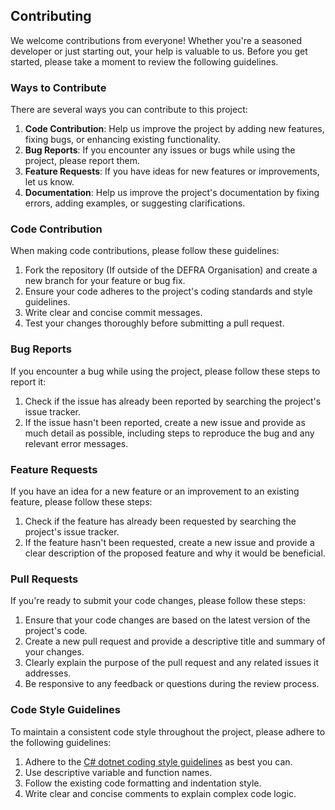 ## Contributing

We welcome contributions from everyone! Whether you're a seasoned developer or just starting out, your help is valuable to us. Before you get started, please take a moment to review the following guidelines.

### Ways to Contribute

There are several ways you can contribute to this project:

1. **Code Contribution**: Help us improve the project by adding new features, fixing bugs, or enhancing existing functionality.
2. **Bug Reports**: If you encounter any issues or bugs while using the project, please report them.
3. **Feature Requests**: If you have ideas for new features or improvements, let us know.
4. **Documentation**: Help us improve the project's documentation by fixing errors, adding examples, or suggesting clarifications.

### Code Contribution

When making code contributions, please follow these guidelines:

1. Fork the repository (If outside of the DEFRA Organisation) and create a new branch for your feature or bug fix.
2. Ensure your code adheres to the project's coding standards and style guidelines.
3. Write clear and concise commit messages.
4. Test your changes thoroughly before submitting a pull request.

### Bug Reports

If you encounter a bug while using the project, please follow these steps to report it:

1. Check if the issue has already been reported by searching the project's issue tracker.
2. If the issue hasn't been reported, create a new issue and provide as much detail as possible, including steps to reproduce the bug and any relevant error messages.

### Feature Requests

If you have an idea for a new feature or an improvement to an existing feature, please follow these steps:

1. Check if the feature has already been requested by searching the project's issue tracker.
2. If the feature hasn't been requested, create a new issue and provide a clear description of the proposed feature and why it would be beneficial.

### Pull Requests

If you're ready to submit your code changes, please follow these steps:

1. Ensure that your code changes are based on the latest version of the project's code.
2. Create a new pull request and provide a descriptive title and summary of your changes.
3. Clearly explain the purpose of the pull request and any related issues it addresses.
4. Be responsive to any feedback or questions during the review process.

### Code Style Guidelines

To maintain a consistent code style throughout the project, please adhere to the following guidelines:

1. Adhere to the [C# dotnet coding style guidelines](https://github.com/dotnet/runtime/blob/main/docs/coding-guidelines/coding-style.md) as best you can.
2. Use descriptive variable and function names.
3. Follow the existing code formatting and indentation style.
4. Write clear and concise comments to explain complex code logic.